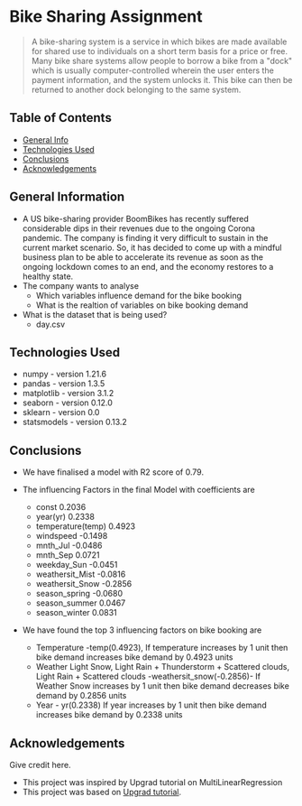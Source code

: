 # Bike Sharing Assignment
>A bike-sharing system is a service in which bikes are made available for shared use to individuals on a short term basis for a price or free. Many bike share systems allow people to borrow a bike from a "dock" which is usually computer-controlled wherein the user enters the payment information, and the system unlocks it. This bike can then be returned to another dock belonging to the same system.




## Table of Contents
* [General Info](#general-information)
* [Technologies Used](#technologies-used)
* [Conclusions](#conclusions)
* [Acknowledgements](#acknowledgements)

<!-- You can include any other section that is pertinent to your problem -->

## General Information
- A US bike-sharing provider BoomBikes has recently suffered considerable dips in their revenues due to the ongoing Corona pandemic. The company is finding it very difficult to sustain in the current market scenario. So, it has decided to come up with a mindful business plan to be able to accelerate its revenue as soon as the ongoing lockdown comes to an end, and the economy restores to a healthy state.
- The company wants to analyse
  * Which variables influence demand for the bike booking
  * What is the realtion of  variables on bike booking demand
- What is the dataset that is being used?
  * day.csv

<!-- You don't have to answer all the questions - just the ones relevant to your project. -->



<!-- You don't have to answer all the questions - just the ones relevant to your project. -->


## Technologies Used
- numpy - version 1.21.6
- pandas - version 1.3.5
- matplotlib - version 3.1.2
- seaborn - version 0.12.0
- sklearn - version 0.0
- statsmodels - version 0.13.2

<!-- As the libraries versions keep on changing, it is recommended to mention the version of library used in this project -->

## Conclusions
- We have finalised a model with R2 score of 0.79.
- The influencing Factors in the final Model with coefficients are 
    * const              0.2036 
    * year(yr)           0.2338 
    * temperature(temp)  0.4923
    * windspeed          -0.1498     
    * mnth_Jul           -0.0486     
    * mnth_Sep            0.0721      
    * weekday_Sun        -0.0451    
    * weathersit_Mist    -0.0816    
    * weathersit_Snow    -0.2856     
    * season_spring      -0.0680     
    * season_summer       0.0467      
    * season_winter       0.0831  

- We have found the top 3 influencing factors on bike booking are 
    *	Temperature -temp(0.4923), If temperature increases by 1 unit then bike demand increases bike demand by 0.4923  units
    *	Weather Light Snow, Light Rain + Thunderstorm + Scattered clouds, Light Rain + Scattered clouds -weathersit_snow(-0.2856)- If Weather Snow increases by 1 unit then bike demand decreases bike demand by 0.2856 units
    *	Year - yr(0.2338) If year increases by 1 unit then bike demand increases bike demand by 0.2338 units



## Acknowledgements
Give credit here.
- This project was inspired by Upgrad tutorial on MultiLinearRegression
- This project was based on [Upgrad tutorial](https://learn.upgrad.com/course/4431?courseId=26360).



<!-- Optional -->
<!-- ## License -->
<!-- This project is open source and available under the [... License](). -->

<!-- You don't have to include all sections - just the one's relevant to your project -->
